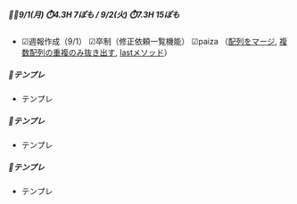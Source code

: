 
##### 🦍🦍9/1(月) ⏱️4.3H 7ぽも / 9/2(火) ⏱️7.3H 15ぽも
- ☑週報作成（9/1） ☑卒制（修正依頼一覧機能）  ☑paiza （[配列をマージ](../ruby/01_ruby_basics.md#ab--配列をマージする), [複数配列の重複のみ抜き出す](../ruby/01_ruby_basics.md#a--b--配列a-bで重複する要素のみを取り出す), [lastメソッド](../ruby/01_ruby_basics.md#lastメソッド)）

##### 🦍テンプレ
- テンプレ
[](..)

##### 🦍テンプレ
- テンプレ
[](..)

##### 🦍テンプレ
- テンプレ
[](..)
